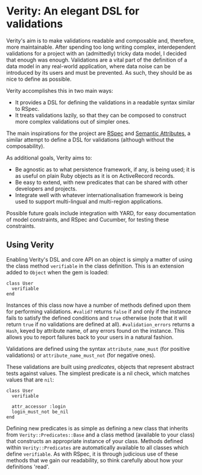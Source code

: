 # Verity: An elegant DSL for validations

Verity's aim is to make validations readable and composable and, therefore,
more maintainable. After spending too long writing complex, interdependent
validations for a project with an (admittedly) tricky data model, I decided
that enough was enough. Validations are a vital part of the definition of a
data model in any real-world application, where data noise can be introduced
by its users and must be prevented. As such, they should be as nice to define
as possible.

Verity accomplishes this in two main ways:

- It provides a DSL for defining the validations in a readable syntax similar
  to RSpec.
- It treats validations lazily, so that they can be composed to construct more
  complex validations out of simpler ones.

The main inspirations for the project are [RSpec][] and [Semantic Attributes][], 
a similar attempt to define a DSL for validations (although without the 
composability).

As additional goals, Verity aims to:

- Be agnostic as to what persistence framework, if any, is being used; it is 
  as useful on plain Ruby objects as it is on ActiveRecord records.
- Be easy to extend, with new predicates that can be shared with other
  developers and projects.
- Integrate well with whatever internationalisation framework is being used to
  support multi-lingual and multi-region applications.

Possible future goals include integration with YARD, for easy documentation of
model constraints, and RSpec and Cucumber, for testing these constraints. 

## Using Verity

Enabling Verity's DSL and core API on an object is simply a matter of using the 
class method `verifiable` in the class definition. This is an extension added
to `Object` when the gem is loaded:

    class User
      verifiable
    end

Instances of this class now have a number of methods defined upon them for
performing validations. `#valid?` returns `false` if and only if the 
instance fails to satisfy the defined conditions and `true` otherwise (note
that it will return `true` if no validations are defined at all).
`#validation_errors` returns a `Hash`, keyed by attribute name, of any errors
found on the instance. This allows you to report failures back to your users 
in a natural fashion.

Validations are defined using the syntax `attribute_name_must` (for
positive validations) or `attribute_name_must_not` (for negative ones).

These validations are built using *predicates*, objects that represent abstract 
tests against values. The simplest predicate is a nil check, which matches
values that are `nil`:

    class User
      verifiable

      attr_accessor :login
      login_must_not be_nil
    end

Defining new predicates is as simple as defining a new class that inherits from
`Verity::Predicates::Base` and a class method (available to your class) that
constructs an appropriate instance of your class. Methods defined within
`Verity::Predicates` are automatically available to all classes which define
`verifiable`. As with RSpec, it is through judicious use of these methods that 
we gain our readability, so think carefully about how your definitions 'read'.

[RSpec]: http://rspec.info/
[Semantic Attributes]: http://github.com/cainlevy/semantic-attributes/
